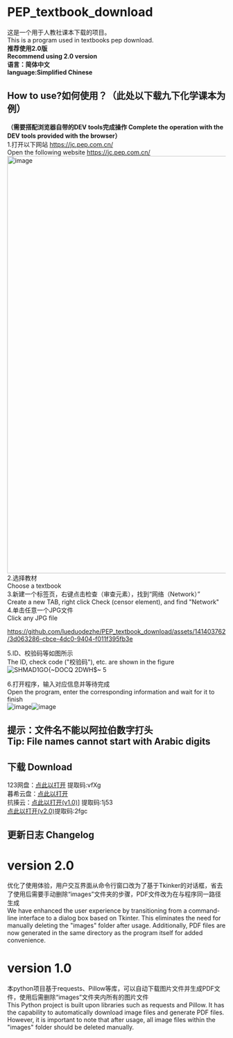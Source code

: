 # PEP_textbook_download
这是一个用于人教社课本下载的项目。  
This is a program used in textbooks pep download.  
**推荐使用2.0版  
Recommend using 2.0 version**  
**语言：简体中文   
language:Simplified Chinese**  
## How to use?如何使用？（此处以下载九下化学课本为例）
**（需要搭配浏览器自带的DEV tools完成操作 Complete the operation with the DEV tools provided with the browser）**   
1.打开以下网站 https://jc.pep.com.cn/  
Open the following website https://jc.pep.com.cn/  
<img width="960" alt="image" src="https://github.com/lueduodezhe/PEP_textbook_download/assets/141403762/4de369d0-b32c-4399-8cd6-00c138183c1a">  
2.选择教材    
Choose a textbook  
3.新建一个标签页，右键点击检查（审查元素），找到“网络（Network）”     
Create a new TAB, right click Check (censor element), and find "Network"  
4.单击任意一个JPG文件  
Click any JPG file  


https://github.com/lueduodezhe/PEP_textbook_download/assets/141403762/3d063286-cbce-4dc0-9404-f011f395fb3e


5.ID、校验码等如图所示  
The ID, check code ("校验码"), etc. are shown in the figure  
![SHMAD1GO{~DOCQ 2DWH$~ 5](https://github.com/lueduodezhe/PEP_textbook_download/assets/141403762/6528c3b5-eff4-4aaf-8cc8-9354939e0d73)

6.打开程序，输入对应信息并等待完成  
Open the program, enter the corresponding information and wait for it to finish  
![image](https://github.com/lueduodezhe/PEP_textbook_download/assets/141403762/a04f2342-5a4b-48d3-a58c-3339ce486c10)![image](https://github.com/lueduodezhe/PEP_textbook_download/assets/141403762/602a80a6-1c1b-4d6b-95b1-8addebbd63be)


**提示：文件名不能以阿拉伯数字打头   
Tip: File names cannot start with Arabic digits**
------
## 下载 Download  
123网盘：[点此以打开](https://www.123pan.com/s/ICnzVv-PYagh.html) 提取码:vfXg  
暮希云盘：[点此以打开](https://pan.xiaomuxi.cn/s/YeWhz)  
抗揍云：[点此以打开(v1.0)](https://wwzm.lanzouj.com/b04kaaqzg)] 提取码:1j53  
[点此以打开(v2.0)](https://wwzm.lanzouj.com/b04kaar2j)提取码:2fgc  
## 更新日志 Changelog    
# version 2.0     
优化了使用体验，用户交互界面从命令行窗口改为了基于Tkinker的对话框，省去了使用后需要手动删除“images”文件夹的步骤，PDF文件改为在与程序同一路径生成  
We have enhanced the user experience by transitioning from a command-line interface to a dialog box based on Tkinter. This eliminates the need for manually deleting the "images" folder after usage. Additionally, PDF files are now generated in the same directory as the program itself for added convenience.    
# version 1.0  
本python项目基于requests、Pillow等库，可以自动下载图片文件并生成PDF文件，使用后需删除“images”文件夹内所有的图片文件  
This Python project is built upon libraries such as requests and Pillow. It has the capability to automatically download image files and generate PDF files. However, it is important to note that after usage, all image files within the "images" folder should be deleted manually.
